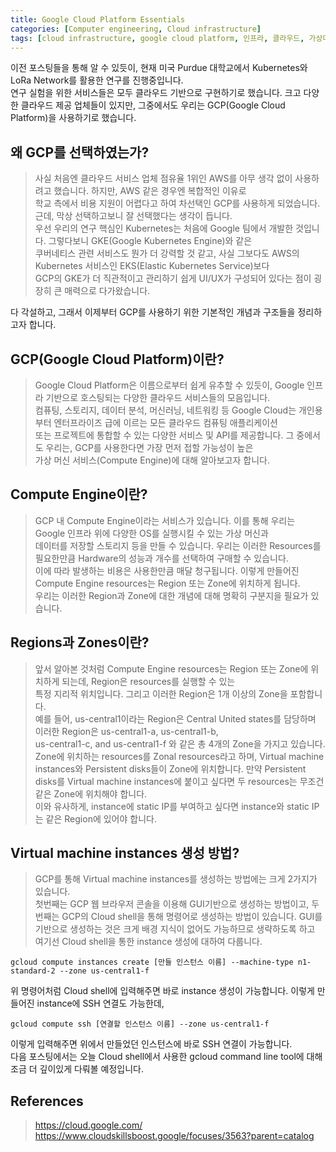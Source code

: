 ```yaml
---
title: Google Cloud Platform Essentials
categories: [Computer engineering, Cloud infrastructure]
tags: [cloud infrastructure, google cloud platform, 인프라, 클라우드, 가상머신, 구글 클라우드 플랫폼]
---
```


이전 포스팅들을 통해 알 수 있듯이, 현재 미국 Purdue 대학교에서 Kubernetes와 LoRa Network를 활용한 연구를 진행중입니다.  
연구 실험을 위한 서비스들은 모두 클라우드 기반으로 구현하기로 했습니다. 크고 다양한 클라우드 제공 업체들이 있지만, 그중에서도 우리는 GCP(Google Cloud Platform)을 사용하기로 했습니다.  

## 왜 GCP를 선택하였는가?
> 사실 처음엔 클라우드 서비스 업체 점유율 1위인 AWS를 아무 생각 없이 사용하려고 했습니다. 하지만, AWS 같은 경우엔 복합적인 이유로  
학교 측에서 비용 지원이 어렵다고 하여 차선택인 GCP를 사용하게 되었습니다. 근데, 막상 선택하고보니 잘 선택했다는 생각이 듭니다.  
우선 우리의 연구 핵심인 Kubernetes는 처음에 Google 팀에서 개발한 것입니다. 그렇다보니 GKE(Google Kubernetes Engine)와 같은   
쿠버네티스 관련 서비스도 뭔가 더 강력할 것 같고, 사실 그보다도 AWS의 Kubernetes 서비스인 EKS(Elastic Kubernetes Service)보다  
GCP의 GKE가 더 직관적이고 관리하기 쉽게 UI/UX가 구성되어 있다는 점이 굉장히 큰 매력으로 다가왔습니다.

다 각설하고, 그래서 이제부터 GCP를 사용하기 위한 기본적인 개념과 구조들을 정리하고자 합니다.

## GCP(Google Cloud Platform)이란?
> Google Cloud Platform은 이름으로부터 쉽게 유추할 수 있듯이, Google 인프라 기반으로 호스팅되는 다양한 클라우드 서비스들의 모음입니다.  
컴퓨팅, 스토리지, 데이터 분석, 머신러닝, 네트워킹 등 Google Cloud는 개인용부터 엔터프라이즈 급에 이르는 모든 클라우드 컴퓨팅 애플리케이션   
또는 프로젝트에 통합할 수 있는 다양한 서비스 및 API를 제공합니다. 그 중에서도 우리는, GCP를 사용한다면 가장 먼저 접할 가능성이 높은   
가상 머신 서비스(Compute Engine)에 대해 알아보고자 합니다.

## Compute Engine이란?
> GCP 내 Compute Engine이라는 서비스가 있습니다. 이를 통해 우리는 Google 인프라 위에 다양한 OS를 실행시킬 수 있는 가상 머신과   
데이터를 저장할 스토리지 등을 만들 수 있습니다. 우리는 이러한 Resources를 필요한만큼 Hardware의 성능과 개수를 선택하여 구매할 수 있습니다.   
이에 따라 발생하는 비용은 사용한만큼 매달 청구됩니다. 이렇게 만들어진 Compute Engine resources는 Region 또는 Zone에 위치하게 됩니다.   
우리는 이러한 Region과 Zone에 대한 개념에 대해 명확히 구분지을 필요가 있습니다.

## Regions과 Zones이란?
> 앞서 알아본 것처럼 Compute Engine resources는 Region 또는 Zone에 위치하게 되는데, Region은 resources를 실행할 수 있는  
특정 지리적 위치입니다. 그리고 이러한 Region은 1개 이상의 Zone을 포함합니다.  
예를 들어, us-central1이라는 Region은 Central United states를 담당하며 이러한 Region은 us-central1-a, us-central1-b,  
us-central1-c, and us-central1-f 와 같은 총 4개의 Zone을 가지고 있습니다.  
Zone에 위치하는 resources를 Zonal resources라고 하며, Virtual machine instances와 Persistent disks들이 Zone에 위치합니다.
만약 Persistent disks를 Virtual machine instances에 붙이고 싶다면 두 resources는 무조건 같은 Zone에 위치해야 합니다.  
이와 유사하게, instance에 static IP를 부여하고 싶다면 instance와 static IP는 같은 Region에 있어야 합니다.

## Virtual machine instances 생성 방법?
> GCP를 통해 Virtual machine instances를 생성하는 방법에는 크게 2가지가 있습니다.  
첫번째는 GCP 웹 브라우저 콘솔을 이용해 GUI기반으로 생성하는 방법이고, 두번째는 GCP의 Cloud shell을 통해 명령어로 생성하는 방법이 있습니다.
GUI를 기반으로 생성하는 것은 크게 배경 지식이 없어도 가능하므로 생략하도록 하고 여기선 Cloud shell을 통한 instance 생성에 대하여 다룹니다.
 
```
gcloud compute instances create [만들 인스턴스 이름] --machine-type n1-standard-2 --zone us-central1-f 
```
위 명령어처럼 Cloud shell에 입력해주면 바로 instance 생성이 가능합니다. 이렇게 만들어진 instance에 SSH 연결도 가능한데,
```
gcloud compute ssh [연결할 인스턴스 이름] --zone us-central1-f
```
이렇게 입력해주면 위에서 만들었던 인스턴스에 바로 SSH 연결이 가능합니다.  
다음 포스팅에서는 오늘 Cloud shell에서 사용한 gcloud command line tool에 대해 조금 더 깊이있게 다뤄볼 예정입니다.

## References
> https://cloud.google.com/  
https://www.cloudskillsboost.google/focuses/3563?parent=catalog    
